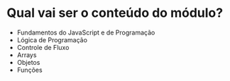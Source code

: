 # Qual vai ser o conteúdo do módulo?

-   Fundamentos do JavaScript e de Programação
-   Lógica de Programação
-   Controle de Fluxo
-   Arrays
-   Objetos
-   Funções
